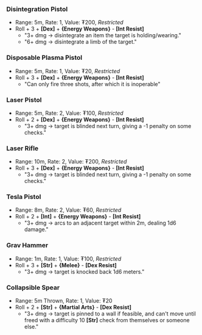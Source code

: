 ### Disintegration Pistol
- Range: 5m, Rate: 1, Value: ₮200, *Restricted*
- Roll + 3 + **\[Dex\]** + **{Energy Weapons}** - **\[Int Resist\]**
	- "3+ dmg → disintegrate an item the target is holding/wearing."
	- "6+ dmg → disintegrate a limb of the target."
### Disposable Plasma Pistol
- Range: 5m, Rate: 1, Value: ₮20, *Restricted*
- Roll + 3 + **\[Dex\]** + **{Energy Weapons}** - **\[Int Resist\]**
	- "Can only fire three shots, after which it is inoperable"
### Laser Pistol
- Range: 5m, Rate: 2, Value: ₮100, *Restricted*
- Roll + 2 + **\[Dex\]** + **{Energy Weapons}** - **\[Int Resist\]**
	- "3+ dmg → target is blinded next turn, giving a -1 penalty on some checks."
### Laser Rifle
- Range: 10m, Rate: 2, Value: ₮200, *Restricted*
- Roll + 3 + **\[Dex\]** + **{Energy Weapons}** - **\[Int Resist\]**
	- "3+ dmg → target is blinded next turn, giving a -1 penalty on some checks."
### Tesla Pistol
- Range: 8m, Rate: 2, Value: ₮60, *Restricted*
- Roll + 2 + **\[Int\]** + **{Energy Weapons}** - **\[Int Resist\]**
    - "3+ dmg → arcs to an adjacent target within 2m, dealing 1d6 damage."
### Grav Hammer
- Range: 1m, Rate: 1, Value: ₮100, *Restricted*
- Roll + 3 + **\[Str\]** + **{Melee}** - **\[Dex Resist\]**
    - "3+ dmg → target is knocked back 1d6 meters."
### Collapsible Spear
- Range: 5m Thrown, Rate: 1, Value: ₮20
- Roll + 2 + **\[Str\]** + **{Martial Arts}** - **\[Dex Resist\]**
	- "3+ dmg → target is pinned to a wall if feasible, and can't move until freed with a difficulty 10 **\[Str\]** check from themselves or someone else."